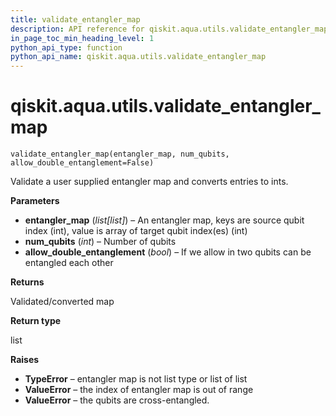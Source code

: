 ```yaml
---
title: validate_entangler_map
description: API reference for qiskit.aqua.utils.validate_entangler_map
in_page_toc_min_heading_level: 1
python_api_type: function
python_api_name: qiskit.aqua.utils.validate_entangler_map
---
```


<span id="qiskit-aqua-utils-validate-entangler-map" />

# qiskit.aqua.utils.validate\_entangler\_map

<span id="qiskit.aqua.utils.validate_entangler_map" />

`validate_entangler_map(entangler_map, num_qubits, allow_double_entanglement=False)`

Validate a user supplied entangler map and converts entries to ints.

**Parameters**

*   **entangler\_map** (*list\[list]*) – An entangler map, keys are source qubit index (int), value is array of target qubit index(es) (int)
*   **num\_qubits** (*int*) – Number of qubits
*   **allow\_double\_entanglement** (*bool*) – If we allow in two qubits can be entangled each other

**Returns**

Validated/converted map

**Return type**

list

**Raises**

*   **TypeError** – entangler map is not list type or list of list
*   **ValueError** – the index of entangler map is out of range
*   **ValueError** – the qubits are cross-entangled.

